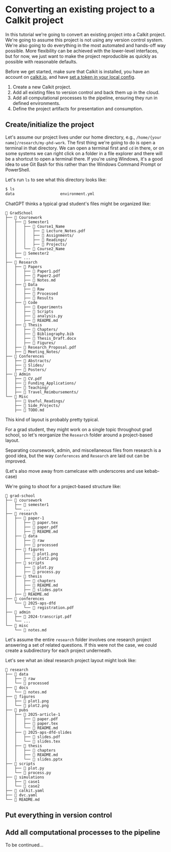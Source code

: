 # Converting an existing project to a Calkit project

In this tutorial we're going to convert an existing project
into a Calkit project.
We're going to assume this project is not using any version control system.
We're also going to do everything
in the most automated and hands-off way possible.
More flexibility can be achieved with the lower-level interfaces,
but for now, we just want to make the project reproducible as quickly
as possible with reasonable defaults.

Before we get started,
make sure that Calkit is installed,
you have an account on [calkit.io](https://calkit.io),
and have [set a token in your local config](../cloud-integration.md).

1. Create a new Calkit project.
2. Add all existing files to version control and back them up in the cloud.
3. Add all computational processes to the pipeline, ensuring they run in
   defined environments.
4. Define the project artifacts for presentation and consumption.

## Create/initialize the project

Let's assume our project lives under our home directory,
e.g., `/home/{your name}/research/my-phd-work`.
The first thing we're going to do is open a terminal
in that directory.
We can open a terminal first and `cd` in there,
or on some systems we can right click on a folder in a file explorer
and there will be a shortcut to open a terminal there.
If you're using Windows, it's a good idea to use Git Bash for this rather
than the Windows Command Prompt or PowerShell.

Let's run `ls` to see what this directory looks like:

```sh
$ ls
data					environment.yml
```

ChatGPT thinks a typical grad student's files might be organized like:

```
📂 GradSchool
├── 📂 Coursework
│   ├── 📂 Semester1
│   │   ├── 📂 Course1_Name
│   │   │   ├── 📜 Lecture_Notes.pdf
│   │   │   ├── 📜 Assignments/
│   │   │   ├── 📜 Readings/
│   │   │   ├── 📜 Projects/
│   │   └── 📂 Course2_Name
│   ├── 📂 Semester2
│   └── ...
├── 📂 Research
│   ├── 📂 Papers
│   │   ├── 📜 Paper1.pdf
│   │   ├── 📜 Paper2.pdf
│   │   ├── 📜 Notes.md
│   ├── 📂 Data
│   │   ├── 📂 Raw
│   │   ├── 📂 Processed
│   │   ├── 📂 Results
│   ├── 📂 Code
│   │   ├── 📂 Experiments
│   │   ├── 📂 Scripts
│   │   ├── 📜 analysis.py
│   │   ├── 📜 README.md
│   ├── 📂 Thesis
│   │   ├── 📜 Chapters/
│   │   ├── 📜 Bibliography.bib
│   │   ├── 📜 Thesis_Draft.docx
│   │   ├── 📜 Figures/
│   ├── 📜 Research_Proposal.pdf
│   ├── 📜 Meeting_Notes/
├── 📂 Conferences
│   ├── 📜 Abstracts/
│   ├── 📜 Slides/
│   ├── 📜 Posters/
├── 📂 Admin
│   ├── 📜 CV.pdf
│   ├── 📜 Funding_Applications/
│   ├── 📜 Teaching/
│   ├── 📜 Travel_Reimbursements/
└── 📂 Misc
    ├── 📜 Useful_Readings/
    ├── 📜 Side_Projects/
    ├── 📜 TODO.md
```

This kind of layout is probably pretty typical.

For a grad student, they might work on a single topic throughout
grad school,
so let's reorganize the `Research` folder around a project-based layout.

Separating coursework, admin, and miscellaneous files from research
is a good idea,
but the way `Conferences` and `Research` are laid out
can be improved.

(Let's also move away from camelcase with underscores and use kebab-case)

We're going to shoot for a project-based structure like:

```
📂 grad-school
├── 📂 coursework
│   ├── 📂 semester1
│   └── ...
├── 📂 research
│   ├── 📂 paper-1
│   │   ├── 📜 paper.tex
│   │   ├── 📜 paper.pdf
│   │   ├── 📜 README.md
│   ├── 📂 data
│   │   ├── 📂 raw
│   │   ├── 📂 processed
│   ├── 📂 figures
│   │   ├── 📜 plot1.png
│   │   ├── 📜 plot2.png
│   ├── 📂 scripts
│   │   ├── 📜 plot.py
│   │   ├── 📜 process.py
│   ├── 📂 thesis
│   │   ├── 📂 chapters
│   │   ├── 📜 README.md
│   │   ├── 📜 slides.pptx
│   ├── 📜 README.md
├── 📂 conferences
│   └── 📂 2025-aps-dfd
│       └── 📜 registration.pdf
├── 📂 admin
│   ├── 📜 2024-transcript.pdf
│   └── ...
└── 📂 misc
    └── 📜 notes.md
```

Let's assume the entire `research` folder involves one research project
answering a set of related questions.
If this were not the case, we could create a subdirectory for each project
underneath.

Let's see what an ideal research project layout might look like:

```
📂 research
├── 📂 data
│   ├── 📂 raw
│   └── 📂 processed
├── 📂 docs
│   └── 📜 notes.md
├── 📂 figures
│   ├── 📜 plot1.png
│   └── 📜 plot2.png
├── 📂 pubs
│   ├── 📂 2025-article-1
│   │   ├── 📜 paper.pdf
│   │   ├── 📜 paper.tex
│   │   └── 📜 README.md
│   ├── 📂 2025-aps-dfd-slides
│   │   ├── 📜 slides.pdf
│   │   └── 📜 slides.tex
│   ├── 📂 thesis
│   │   ├── 📂 chapters
│   │   ├── 📜 README.md
│   │   └── 📜 slides.pptx
├── 📂 scripts
│   ├── 📜 plot.py
│   └── 📜 process.py
├── 📂 simulations
│   ├── 📂 case1
│   └── 📂 case2
├── 📜 calkit.yaml
├── 📜 dvc.yaml
└── 📜 README.md
```

## Put everything in version control

## Add all computational processes to the pipeline

To be continued...
